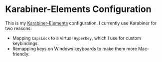 # Karabiner-Elements Configuration

This is my [Karabiner-Elements](https://karabiner-elements.pqrs.org) configuration.
I currently use Karabiner for two reasons:

- Mapping `CapsLock` to a virtual `HyperKey`, which I use for custom keybindings.
- Remapping keys on Windows keyboards to make them more Mac-friendly.

